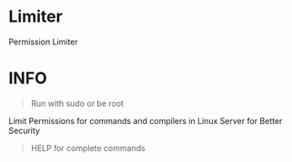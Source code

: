 # Limiter

Permission Limiter


# INFO

> Run with sudo or be root

Limit Permissions for commands and compilers in Linux Server for Better Security

> HELP for complete commands

